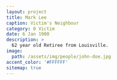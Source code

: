 ```yaml
---
layout: project
title: Mark Lee
caption: Victim's Neighbour
category: 0 Victim
date: 6 Jan 1900
description: >
  62 year old Retiree from Louisville.
image: 
  path: /assets/img/people/john-doe.jpg
accent_color: '#FFFFFF'
sitemap: true
---
```


